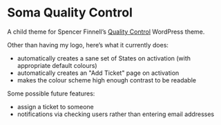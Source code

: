# Soma Quality Control

A child theme for Spencer Finnell’s [Quality Control](http://getqualitycontrol.com/) WordPress theme.

Other than having my logo, here’s what it currently does:

* automatically creates a sane set of States on activation (with appropriate default colours)
* automatically creates an "Add Ticket" page on activation
* makes the colour scheme high enough contrast to be readable

Some possible future features:

* assign a ticket to someone
* notifications via checking users rather than entering email addresses